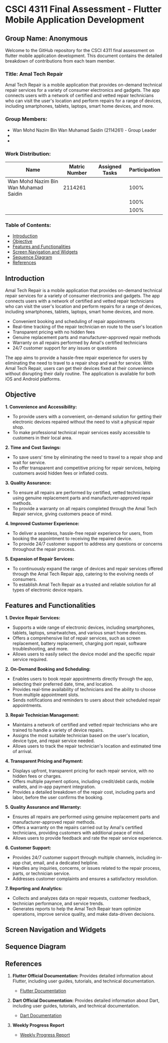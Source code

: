# CSCI 4311 Final Assessment - Flutter Mobile Application Development

## Group Name: Anonymous

Welcome to the GitHub repository for the CSCI 4311 final assessment on flutter mobile application development. This document contains the detailed breakdown of contributions from each team member.

### Title: Amal Tech Repair
Amal Tech Repair is a mobile application that provides on-demand technical repair services for a variety of consumer electronics and gadgets. 
The app connects users with a network of certified and vetted repair technicians who can visit 
the user's location and perform repairs for a range of devices, including smartphones, tablets, laptops, smart home devices, and more.

### Group Members:
- Wan Mohd Nazim Bin Wan Muhamad Saidin (2114261) - Group Leader
- 
- 

### Work Distribution:

| Name                            | Matric Number | Assigned Tasks                                            | Participation |
|---------------------------------|---------------|-----------------------------------------------------------|---------------|
| Wan Mohd Nazim Bin Wan Muhamad Saidin | 2114261 |   | 100% |
|        |       |             | 100%          |
|        |      |  | 100%          |

### Table of Contents:
- [Introduction](#introduction)
- [Objective](#objective)
- [Features and Functionalities](#features-and-functionalities)
- [Screen Navigation and Widgets](#screen-navigation-and-widgets)
- [Sequence Diagram](#sequence-diagram)
- [References](#references)

## Introduction 
Amal Tech Repair is a mobile application that provides on-demand technical repair services for a variety of consumer electronics and gadgets. 
The app connects users with a network of certified and vetted repair technicians who can visit 
the user's location and perform repairs for a range of devices, including smartphones, tablets, laptops, smart home devices, and more.

- Convenient booking and scheduling of repair appointments
- Real-time tracking of the repair technician en route to the user's location
- Transparent pricing with no hidden fees
- Genuine replacement parts and manufacturer-approved repair methods
- Warranty on all repairs performed by Amal's certified technicians
- 24/7 customer support for any issues or questions

The app aims to provide a hassle-free repair experience for users by eliminating the need to travel to a repair shop and wait for service. 
With Amal Tech Repair, users can get their devices fixed at their convenience without disrupting their daily routine. The application is available for both iOS and Android platforms.

## Objective
**1. Convenience and Accessibility:**
- To provide users with a convenient, on-demand solution for getting their electronic devices repaired without the need to visit a physical repair shop.
- To make professional technical repair services easily accessible to customers in their local area.

**2. Time and Cost Savings:**
- To save users' time by eliminating the need to travel to a repair shop and wait for service.
- To offer transparent and competitive pricing for repair services, helping customers avoid hidden fees or inflated costs.

**3. Quality Assurance:**
- To ensure all repairs are performed by certified, vetted technicians using genuine replacement parts and manufacturer-approved repair methods.
- To provide a warranty on all repairs completed through the Amal Tech Repair service, giving customers peace of mind.

**4. Improved Customer Experience:**
- To deliver a seamless, hassle-free repair experience for users, from booking the appointment to receiving the repaired device.
- To provide 24/7 customer support to address any questions or concerns throughout the repair process.

**5. Expansion of Repair Services:**
- To continuously expand the range of devices and repair services offered through the Amal Tech Repair app, catering to the evolving needs of consumers.
- To establish Amal Tech Repair as a trusted and reliable solution for all types of electronic device repairs.

## Features and Functionalities
**1. Device Repair Services:**
- Supports a wide range of electronic devices, including smartphones, tablets, laptops, smartwatches, and various smart home devices.
- Offers a comprehensive list of repair services, such as screen replacement, battery replacement, charging port repair, software troubleshooting, and more.
- Allows users to easily select the device model and the specific repair service required.

**2. On-Demand Booking and Scheduling:**
- Enables users to book repair appointments directly through the app, selecting their preferred date, time, and location.
- Provides real-time availability of technicians and the ability to choose from multiple appointment slots.
- Sends notifications and reminders to users about their scheduled repair appointments.

**3. Repair Technician Management:**
- Maintains a network of certified and vetted repair technicians who are trained to handle a variety of device repairs.
- Assigns the most suitable technician based on the user's location, device type, and repair service needed.
- Allows users to track the repair technician's location and estimated time of arrival.

**4. Transparent Pricing and Payment:**
- Displays upfront, transparent pricing for each repair service, with no hidden fees or charges.
- Offers multiple payment options, including credit/debit cards, mobile wallets, and in-app payment integration.
- Provides a detailed breakdown of the repair cost, including parts and labor, before the user confirms the booking.

**5. Quality Assurance and Warranty:**
- Ensures all repairs are performed using genuine replacement parts and manufacturer-approved repair methods.
- Offers a warranty on the repairs carried out by Amal's certified technicians, providing customers with additional peace of mind.
- Allows users to provide feedback and rate the repair service experience.

**6. Customer Support:**
- Provides 24/7 customer support through multiple channels, including in-app chat, email, and a dedicated helpline.
- Handles any inquiries, concerns, or issues related to the repair process, parts, or technician service.
- Addresses customer complaints and ensures a satisfactory resolution.

**7. Reporting and Analytics:**
- Collects and analyzes data on repair requests, customer feedback, technician performance, and service trends.
- Generates reports to help the Amal Tech Repair team optimize operations, improve service quality, and make data-driven decisions.
  
## Screen Navigation and Widgets

## Sequence Diagram

## References

1. **Flutter Official Documentation:** Provides detailed information about Flutter, including user guides, tutorials, and technical documentation.
   - [Flutter Documentation](https://docs.flutter.dev/)

2. **Dart Official Documentation:** Provides detailed information about Dart, including user guides, tutorials, and technical documentation.
   - [Dart Documentation](https://pub.dev/)

3. **Weekly Progress Report**
   - [Weekly Progress Report]()
